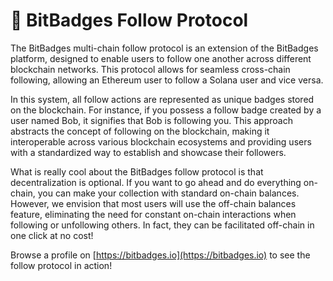 # 🤝 BitBadges Follow Protocol

The BitBadges multi-chain follow protocol is an extension of the BitBadges platform, designed to enable users to follow one another across different blockchain networks. This protocol allows for seamless cross-chain following, allowing an Ethereum user to follow a Solana user and vice versa.

In this system, all follow actions are represented as unique badges stored on the blockchain. For instance, if you possess a follow badge created by a user named Bob, it signifies that Bob is following you. This approach abstracts the concept of following on the blockchain, making it interoperable across various blockchain ecosystems and providing users with a standardized way to establish and showcase their followers.

What is really cool about the BitBadges follow protocol is that decentralization is optional. If you want to go ahead and do everything on-chain, you can make your collection with standard on-chain balances. However, we envision  that most users will use the off-chain balances feature, eliminating the need for constant on-chain interactions when following or unfollowing others. In fact, they can be facilitated off-chain in one click at no cost!

Browse a profile on [https://bitbadges.io](https://bitbadges.io) to see the follow protocol in action!
